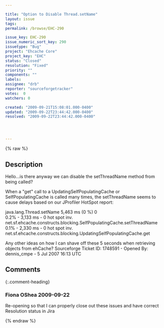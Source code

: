 ```yaml
---

title: "Option to Disable Thread.setName"
layout: issue
tags: 
permalink: /browse/EHC-290

issue_key: EHC-290
issue_numeric_sort_key: 290
issuetype: "Bug"
project: "Ehcache Core"
project_key: "EHC"
status: "Closed"
resolution: "Fixed"
priority: ""
components: ""
labels: 
assignee: "drb"
reporter: "sourceforgetracker"
votes:  0
watchers: 0

created: "2009-09-21T15:08:01.000-0400"
updated: "2009-09-22T23:44:42.000-0400"
resolved: "2009-09-22T23:44:42.000-0400"




---
```


{% raw %}

## Description

<div markdown="1" class="description">

Hello...is there anyway we can disable the setThreadName method from being called? 
 
When a "get" call to a UpdatingSelfPopulatingCache or SelfPopulatingCache is called many times, the setThreadName seems to cause delays based on our JProfiler HotSpot report: 
 
java.lang.Thread.setName 5,463 ms (0 %) 0  
0.2% - 3,133 ms - 0 hot spot inv. net.sf.ehcache.constructs.blocking.SelfPopulatingCache.setThreadName 
0.1% - 2,330 ms - 0 hot spot inv. net.sf.ehcache.constructs.blocking.UpdatingSelfPopulatingCache.get 
 
Any other ideas on how I can shave off these 5 seconds when retrieving objects from ehCache? 
Sourceforge Ticket ID: 1748591 - Opened By: dennis\_cmpe - 5 Jul 2007 16:13 UTC

</div>

## Comments


{:.comment-heading}
### **Fiona OShea** <span class="date">2009-09-22</span>

<div markdown="1" class="comment">

Re-opening so that I can properly close out these issues and have correct Resolution status in Jira

</div>



{% endraw %}
